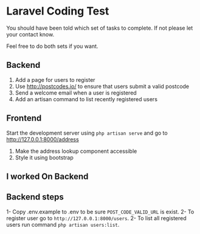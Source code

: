# Laravel Coding Test

You should have been told which set of tasks to complete. If not please let your contact know.

Feel free to do both sets if you want. 

## Backend

1. Add a page for users to register
2. Use http://postcodes.io/ to ensure that users submit a valid postcode
3. Send a welcome email when a user is registered
4. Add an artisan command to list recently registered users

## Frontend

Start the development server using `php artisan serve` and go to http://127.0.0.1:8000/address

1. Make the address lookup component accessible
2. Style it using bootstrap

## I worked On Backend
## Backend steps
1- Copy .env.example to .env to be sure `POST_CODE_VALID_URL` is exist.
2- To register user go to `http://127.0.0.1:8000/users`.
2- To list all registered users run command `php artisan users:list`.
